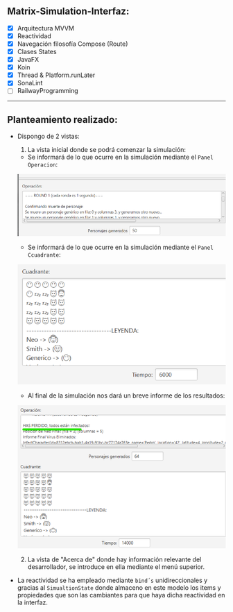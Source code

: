 ## **Matrix-Simulation-Interfaz:**

- [x] Arquitectura MVVM
- [x] Reactividad
- [x] Navegación filosofía Compose (Route)
- [x] Clases States
- [x] JavaFX
- [x] Koin
- [x] Thread & Platform.runLater
- [x] SonaLint
- [ ] RailwayProgramming

---

## **Planteamiento realizado:**

- Dispongo de 2 vistas:

  1. La vista inicial donde se podrá comenzar la simulación:

  - Se informará de lo que ocurre en la simulación mediante el `Panel Operacion`:

  ![](images/operacion.png)

  - Se informará de lo que ocurre en la simulación mediante el `Panel Ccuadrante`:

  ![](images/cuadrante.png)

  - Al final de la simulación nos dará un breve informe de los resultados:

  ![](images/final.png)

  2. La vista de "Acerca de" donde hay información relevante del desarrollador, se introduce en ella mediante el menú superior.

- La reactividad se ha empleado mediante `bind´s` unidireccionales y gracias al `SimualtionState` donde almaceno en este modelo los items y propiedades que son las cambiantes para que haya dicha reactividad en la interfaz.

